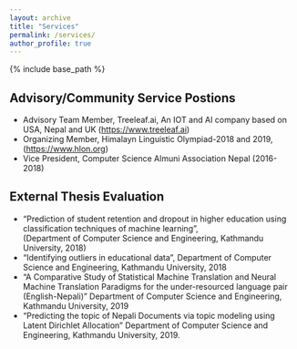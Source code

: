 ```yaml
---
layout: archive
title: "Services"
permalink: /services/
author_profile: true
---
```


{% include base_path %}

## Advisory/Community Service Postions
- Advisory Team Member, Treeleaf.ai, An IOT and AI company based on USA, Nepal and UK (https://www.treeleaf.ai)
- Organizing Member, Himalayn Linguistic Olympiad-2018 and 2019, (https://www.hlon.org)
- Vice President, Computer Science Almuni Association Nepal (2016-2018)

## External Thesis Evaluation
- “Prediction of student retention and dropout in higher education using classification techniques of machine learning”,  
    (Department of Computer Science and Engineering, Kathmandu University, 2018)
- “Identifying outliers in educational data”, Department of Computer Science and Engineering, Kathmandu University, 2018
- “A Comparative Study of Statistical Machine Translation and Neural Machine Translation Paradigms for the under-resourced language pair (English-Nepali)” Department of Computer Science and Engineering, Kathmandu University, 2019 
- “Predicting the topic of Nepali Documents via topic modeling using Latent Dirichlet Allocation” Department of Computer Science and Engineering, Kathmandu University, 2019.

